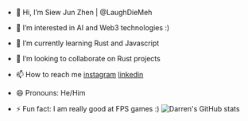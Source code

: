 - 👋 Hi, I’m Siew Jun Zhen | @LaughDieMeh
- 👀 I’m interested in AI and Web3 technologies :)
- 🌱 I’m currently learning Rust and Javascript 
- 💞️ I’m looking to collaborate on Rust projects
- 📫 How to reach me 
[instagram](https://www.instagram.com/darn._.s/)
[linkedin](https://www.linkedin.com/in/siew-jun-zhen-a6b550298/)

- 😄 Pronouns: He/Him
- ⚡ Fun fact: I am really good at FPS games :)
![Darren's GitHub stats](https://github-readme-stats.vercel.app/api?username=DarrenSJZ&show_icons=true&theme=dark)
